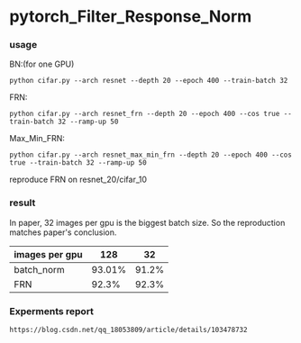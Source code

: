 # pytorch_Filter_Response_Norm
### usage
BN:(for one GPU)

`python cifar.py --arch resnet --depth 20 --epoch 400 --train-batch 32`

FRN:

`python cifar.py --arch resnet_frn --depth 20 --epoch 400 --cos true --train-batch 32 --ramp-up 50`

Max_Min_FRN:

`python cifar.py --arch resnet_max_min_frn --depth 20 --epoch 400 --cos true --train-batch 32 --ramp-up 50`




reproduce FRN on resnet_20/cifar_10

### result
In paper, 32 images per gpu is the biggest batch size. So the reproduction matches paper's conclusion.

| images per gpu|128 |32|
| ------ | ------ |------ | 
| batch_norm | 93.01% |91.2%|
| FRN | 92.3% | 92.3%|

### Experments report
`https://blog.csdn.net/qq_18053809/article/details/103478732`

